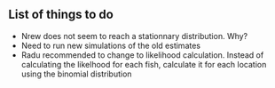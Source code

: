 ## List of things to do

* Nrew does not seem to reach a stationnary distribution. Why?
* Need to run new simulations of the old estimates
* Radu recommended to change to likelihood calculation. Instead of calculating 
  the likelhood for each fish, calculate it for each location using the binomial
  distribution

